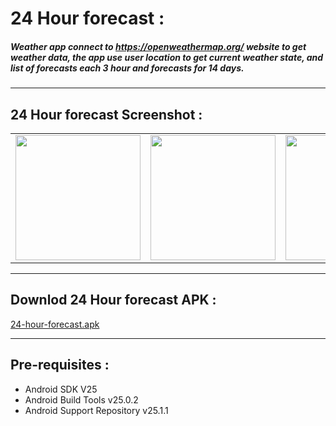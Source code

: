 #  24 Hour forecast :
##### Weather app connect to https://openweathermap.org/ website to get weather data, the app use user location to get current weather state, and list of forecasts each 3 hour and forecasts for 14 days.
***
##  24 Hour forecast Screenshot :

<table border="0">
    <tr>
      <td><img src="https://cloud.githubusercontent.com/assets/17002553/24076299/c959e7fc-0c35-11e7-9d47-414d22b5bdd8.png" width="200"
 hight="120"></td>
 <td><img src="https://cloud.githubusercontent.com/assets/17002553/24076318/f4aaecc6-0c35-11e7-93a2-90ae5c2bcbbf.png" width="200"
 hight="120"></td>
 <td><img src="https://cloud.githubusercontent.com/assets/17002553/24076319/f6332798-0c35-11e7-9248-5513ce39b380.png" width="200"
 hight="120"></td>
    </tr>
</table>
 
 ***
 ## Downlod  24 Hour forecast APK :

<a href="https://drive.google.com/open?id=0BzOqGRQ9wf6Zb3NZbnlBODFJamM">24-hour-forecast.apk</a>
***
## Pre-requisites :
+ Android SDK V25
+ Android Build Tools v25.0.2
+ Android Support Repository v25.1.1
